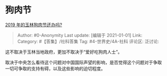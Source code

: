# 狗肉节
[2019 年的玉林狗肉节还办吗?](https://www.zhihu.com/question/325775086/answer/704501276)

> Author: #0-Anonymity
> Last update: [编辑于 2021-01-01]
> Link:
> Category: #【答集】/社科答集
> Tag: #4-世界史/4A-社科
> 评论区:
> 泛讨论:

这不取决于玉林当地政府，更加不取决于“爱好吃狗肉人士”。

取决于中央怎么看待这个问题对中国国际声望的影响，是否觉得这个问题对于争取一切可争取的支持有碍，以及这些影响的迫切程度。
